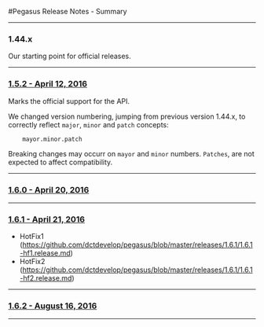 #Pegasus Release Notes - Summary

----
### 1.44.x
Our starting point for official releases.

----
### [1.5.2 - April 12, 2016](https://github.com/dctdevelop/pegasus/blob/master/releases/1.5.2/1.5.2.release.md)
Marks the official support for the API.


We changed version numbering, jumping from previous version 1.44.x, to correctly reflect ```major```, ```minor``` and ```patch``` concepts:
```
	mayor.minor.patch
```

Breaking changes may occurr on ```mayor``` and ```minor``` numbers. ```Patches```, are not expected to affect compatibility.

---

### [1.6.0 - April 20, 2016](https://github.com/dctdevelop/pegasus/blob/master/releases/1.6.0/1.6.0.release.md)

---

### [1.6.1 - April 21, 2016](https://github.com/dctdevelop/pegasus/blob/master/releases/1.6.1/1.6.1.release.md)

- HotFix1 (https://github.com/dctdevelop/pegasus/blob/master/releases/1.6.1/1.6.1-hf1.release.md)
- HotFix2 (https://github.com/dctdevelop/pegasus/blob/master/releases/1.6.1/1.6.1-hf2.release.md)

---
### [1.6.2 - August 16, 2016](https://github.com/dctdevelop/pegasus/blob/master/releases/1.6.2/1.6.2.release.md)


---
